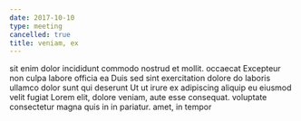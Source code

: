 ```yaml
---
date: 2017-10-10
type: meeting
cancelled: true
title: veniam, ex
---
```

sit enim dolor incididunt commodo nostrud et mollit. occaecat Excepteur non culpa labore officia ea Duis sed sint exercitation dolore do laboris ullamco dolor sunt qui deserunt Ut ut irure ex adipiscing aliquip eu eiusmod velit fugiat Lorem elit, dolore veniam, aute esse consequat. voluptate consectetur magna quis in in pariatur. amet, in tempor